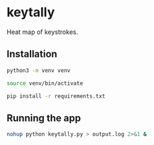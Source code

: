 # keytally
Heat map of keystrokes.

## Installation

```bash
python3 -m venv venv
```
```bash
source venv/bin/activate
```
```bash
pip install -r requirements.txt
```

## Running the app
```bash
nohup python keytally.py > output.log 2>&1 &
```
